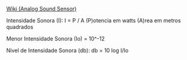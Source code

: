 [Wiki (Analog Sound Sensor)](https://wiki.dfrobot.com/Analog_Sound_Sensor_SKU__DFR0034)

Intensidade Sonora (I): I = P / A
(P)otencia em watts
(A)rea em metros quadrados

Menor Intensidade Sonora (Io) = 10^-12

Nivel de Intensidade Sonora (db): db = 10 log I/Io

